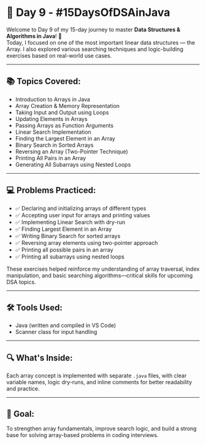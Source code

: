 # 📘 Day 9 - #15DaysOfDSAinJava

Welcome to Day 9 of my 15-day journey to master **Data Structures & Algorithms in Java**! 🚀  
Today, I focused on one of the most important linear data structures — the Array. I also explored various searching techniques and logic-building exercises based on real-world use cases.

---

## 📚 Topics Covered:
- Introduction to Arrays in Java
- Array Creation & Memory Representation
- Taking Input and Output using Loops
- Updating Elements in Arrays
- Passing Arrays as Function Arguments
- Linear Search Implementation
- Finding the Largest Element in an Array
- Binary Search in Sorted Arrays
- Reversing an Array (Two-Pointer Technique)
- Printing All Pairs in an Array
- Generating All Subarrays using Nested Loops

---

## 💻 Problems Practiced:
- ✅ Declaring and initializing arrays of different types  
- ✅ Accepting user input for arrays and printing values  
- ✅ Implementing Linear Search with dry-run  
- ✅ Finding Largest Element in an Array  
- ✅ Writing Binary Search for sorted arrays  
- ✅ Reversing array elements using two-pointer approach  
- ✅ Printing all possible pairs in an array  
- ✅ Printing all subarrays using nested loops  

These exercises helped reinforce my understanding of array traversal, index manipulation, and basic searching algorithms—critical skills for upcoming DSA topics.

---

## 🛠 Tools Used:
- Java (written and compiled in VS Code)
- Scanner class for input handling

---

## 🔍 What's Inside:
Each array concept is implemented with separate `.java` files, with clear variable names, logic dry-runs, and inline comments for better readability and practice.

---

## 📌 Goal:
To strengthen array fundamentals, improve search logic, and build a strong base for solving array-based problems in coding interviews.
